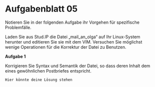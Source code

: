 # Aufgabenblatt 05

Notieren Sie in der folgenden Aufgabe ihr Vorgehen für spezifische Problemfälle.

Laden Sie aus Stud.IP die Datei „mail_an_olga“ auf Ihr Linux-System herunter und editieren Sie sie mit dem VIM. Versuchen Sie möglichst wenige Operationen für die Korrektur der Datei zu Benutzen.

**Aufgabe 1**

Korrigieren Sie Syntax und Semantik der Datei, so dass deren Inhalt dem eines gewöhnlichen Postbriefes entspricht.

`Hier könnte deine Lösung stehen`